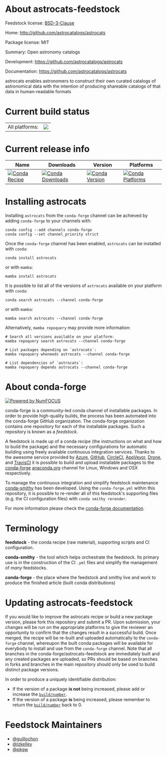 About astrocats-feedstock
=========================

Feedstock license: [BSD-3-Clause](https://github.com/conda-forge/astrocats-feedstock/blob/main/LICENSE.txt)

Home: http://github.com/astrocatalogs/astrocats

Package license: MIT

Summary: Open astronomy catalogs

Development: https://github.com/astrocatalogs/astrocats

Documentation: https://github.com/astrocatalogs/astrocats

astrocats enables astronomers to construct their own curated catalogs
of astronomical data with the intention of producing shareable catalogs
of that data in human-readable formats


Current build status
====================


<table><tr><td>All platforms:</td>
    <td>
      <a href="https://dev.azure.com/conda-forge/feedstock-builds/_build/latest?definitionId=2724&branchName=main">
        <img src="https://dev.azure.com/conda-forge/feedstock-builds/_apis/build/status/astrocats-feedstock?branchName=main">
      </a>
    </td>
  </tr>
</table>

Current release info
====================

| Name | Downloads | Version | Platforms |
| --- | --- | --- | --- |
| [![Conda Recipe](https://img.shields.io/badge/recipe-astrocats-green.svg)](https://anaconda.org/conda-forge/astrocats) | [![Conda Downloads](https://img.shields.io/conda/dn/conda-forge/astrocats.svg)](https://anaconda.org/conda-forge/astrocats) | [![Conda Version](https://img.shields.io/conda/vn/conda-forge/astrocats.svg)](https://anaconda.org/conda-forge/astrocats) | [![Conda Platforms](https://img.shields.io/conda/pn/conda-forge/astrocats.svg)](https://anaconda.org/conda-forge/astrocats) |

Installing astrocats
====================

Installing `astrocats` from the `conda-forge` channel can be achieved by adding `conda-forge` to your channels with:

```
conda config --add channels conda-forge
conda config --set channel_priority strict
```

Once the `conda-forge` channel has been enabled, `astrocats` can be installed with `conda`:

```
conda install astrocats
```

or with `mamba`:

```
mamba install astrocats
```

It is possible to list all of the versions of `astrocats` available on your platform with `conda`:

```
conda search astrocats --channel conda-forge
```

or with `mamba`:

```
mamba search astrocats --channel conda-forge
```

Alternatively, `mamba repoquery` may provide more information:

```
# Search all versions available on your platform:
mamba repoquery search astrocats --channel conda-forge

# List packages depending on `astrocats`:
mamba repoquery whoneeds astrocats --channel conda-forge

# List dependencies of `astrocats`:
mamba repoquery depends astrocats --channel conda-forge
```


About conda-forge
=================

[![Powered by
NumFOCUS](https://img.shields.io/badge/powered%20by-NumFOCUS-orange.svg?style=flat&colorA=E1523D&colorB=007D8A)](https://numfocus.org)

conda-forge is a community-led conda channel of installable packages.
In order to provide high-quality builds, the process has been automated into the
conda-forge GitHub organization. The conda-forge organization contains one repository
for each of the installable packages. Such a repository is known as a *feedstock*.

A feedstock is made up of a conda recipe (the instructions on what and how to build
the package) and the necessary configurations for automatic building using freely
available continuous integration services. Thanks to the awesome service provided by
[Azure](https://azure.microsoft.com/en-us/services/devops/), [GitHub](https://github.com/),
[CircleCI](https://circleci.com/), [AppVeyor](https://www.appveyor.com/),
[Drone](https://cloud.drone.io/welcome), and [TravisCI](https://travis-ci.com/)
it is possible to build and upload installable packages to the
[conda-forge](https://anaconda.org/conda-forge) [anaconda.org](https://anaconda.org/)
channel for Linux, Windows and OSX respectively.

To manage the continuous integration and simplify feedstock maintenance
[conda-smithy](https://github.com/conda-forge/conda-smithy) has been developed.
Using the ``conda-forge.yml`` within this repository, it is possible to re-render all of
this feedstock's supporting files (e.g. the CI configuration files) with ``conda smithy rerender``.

For more information please check the [conda-forge documentation](https://conda-forge.org/docs/).

Terminology
===========

**feedstock** - the conda recipe (raw material), supporting scripts and CI configuration.

**conda-smithy** - the tool which helps orchestrate the feedstock.
                   Its primary use is in the construction of the CI ``.yml`` files
                   and simplify the management of *many* feedstocks.

**conda-forge** - the place where the feedstock and smithy live and work to
                  produce the finished article (built conda distributions)


Updating astrocats-feedstock
============================

If you would like to improve the astrocats recipe or build a new
package version, please fork this repository and submit a PR. Upon submission,
your changes will be run on the appropriate platforms to give the reviewer an
opportunity to confirm that the changes result in a successful build. Once
merged, the recipe will be re-built and uploaded automatically to the
`conda-forge` channel, whereupon the built conda packages will be available for
everybody to install and use from the `conda-forge` channel.
Note that all branches in the conda-forge/astrocats-feedstock are
immediately built and any created packages are uploaded, so PRs should be based
on branches in forks and branches in the main repository should only be used to
build distinct package versions.

In order to produce a uniquely identifiable distribution:
 * If the version of a package **is not** being increased, please add or increase
   the [``build/number``](https://docs.conda.io/projects/conda-build/en/latest/resources/define-metadata.html#build-number-and-string).
 * If the version of a package **is** being increased, please remember to return
   the [``build/number``](https://docs.conda.io/projects/conda-build/en/latest/resources/define-metadata.html#build-number-and-string)
   back to 0.

Feedstock Maintainers
=====================

* [@guillochon](https://github.com/guillochon/)
* [@lzkelley](https://github.com/lzkelley/)
* [@pkgw](https://github.com/pkgw/)

